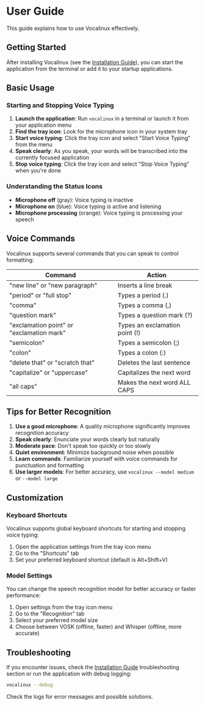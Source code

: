 # User Guide

This guide explains how to use Vocalinux effectively.

## Getting Started

After installing Vocalinux (see the [Installation Guide](INSTALL.md)), you can start the application from the terminal or add it to your startup applications.

## Basic Usage

### Starting and Stopping Voice Typing

1. **Launch the application**: Run `vocalinux` in a terminal or launch it from your application menu
2. **Find the tray icon**: Look for the microphone icon in your system tray
3. **Start voice typing**: Click the tray icon and select "Start Voice Typing" from the menu
4. **Speak clearly**: As you speak, your words will be transcribed into the currently focused application
5. **Stop voice typing**: Click the tray icon and select "Stop Voice Typing" when you're done

### Understanding the Status Icons

- **Microphone off** (gray): Voice typing is inactive
- **Microphone on** (blue): Voice typing is active and listening
- **Microphone processing** (orange): Voice typing is processing your speech

## Voice Commands

Vocalinux supports several commands that you can speak to control formatting:

| Command | Action |
|---------|--------|
| "new line" or "new paragraph" | Inserts a line break |
| "period" or "full stop" | Types a period (.) |
| "comma" | Types a comma (,) |
| "question mark" | Types a question mark (?) |
| "exclamation point" or "exclamation mark" | Types an exclamation point (!) |
| "semicolon" | Types a semicolon (;) |
| "colon" | Types a colon (:) |
| "delete that" or "scratch that" | Deletes the last sentence |
| "capitalize" or "uppercase" | Capitalizes the next word |
| "all caps" | Makes the next word ALL CAPS |

## Tips for Better Recognition

1. **Use a good microphone**: A quality microphone significantly improves recognition accuracy
2. **Speak clearly**: Enunciate your words clearly but naturally
3. **Moderate pace**: Don't speak too quickly or too slowly
4. **Quiet environment**: Minimize background noise when possible
5. **Learn commands**: Familiarize yourself with voice commands for punctuation and formatting
6. **Use larger models**: For better accuracy, use `vocalinux --model medium` or `--model large`

## Customization

### Keyboard Shortcuts

Vocalinux supports global keyboard shortcuts for starting and stopping voice typing:

1. Open the application settings from the tray icon menu
2. Go to the "Shortcuts" tab
3. Set your preferred keyboard shortcut (default is Alt+Shift+V)

### Model Settings

You can change the speech recognition model for better accuracy or faster performance:

1. Open settings from the tray icon menu
2. Go to the "Recognition" tab
3. Select your preferred model size
4. Choose between VOSK (offline, faster) and Whisper (offline, more accurate)

## Troubleshooting

If you encounter issues, check the [Installation Guide](INSTALL.md) troubleshooting section or run the application with debug logging:

```bash
vocalinux --debug
```

Check the logs for error messages and possible solutions.
